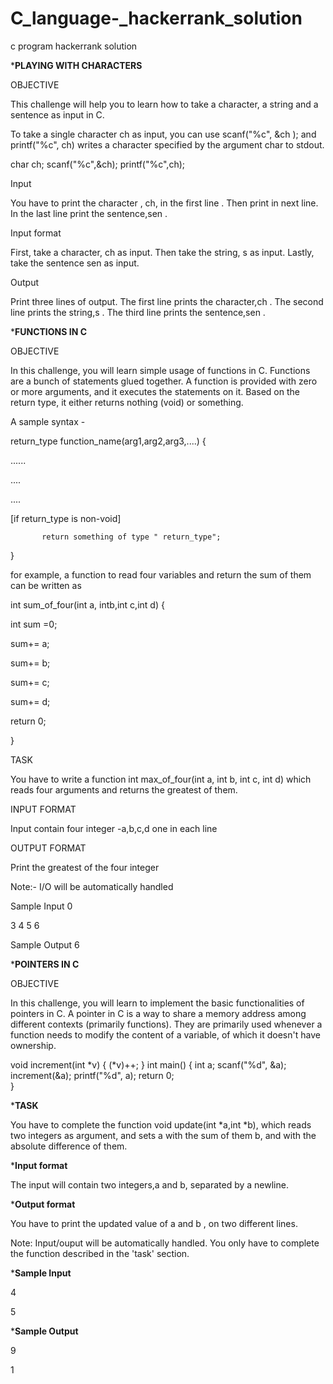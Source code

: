 # C_language-_hackerrank_solution
c program hackerrank solution
     
     
     
   ***PLAYING WITH CHARACTERS**
     
  
  
  
  OBJECTIVE
  
 
 This challenge will help you to learn how to take a character, a string and a sentence as input in C.


To take a single character ch as input, you can use scanf("%c", &ch ); and printf("%c", ch) writes a character specified by the argument char to stdout.

  
  
  char ch;
  scanf("%c",&ch);
  printf("%c",ch);

 
 
 
 Input
 
 
 
 You have to print the character , ch, in the first line  . Then print  in next line. In the last line print the sentence,sen .




Input format




First, take a character, ch as input.
Then take the string, s as input.
Lastly, take the sentence sen as input.




Output

Print three lines of output. The first line prints the character,ch .
The second line prints the string,s .
The third line prints the sentence,sen .









***FUNCTIONS IN C**





  
OBJECTIVE





In this challenge, you will learn simple usage of functions in C. Functions are a bunch of statements glued together. A function is provided with zero or more arguments, and it executes the statements on it. Based on the return type, it either returns nothing (void) or something.

A sample syntax -




return_type function_name(arg1,arg2,arg3,....)
{



......



....



....


[if return_type is non-void]
           
           
           return something of type " return_type";
         
}


for example, a function to read four variables and return the sum of them can be written as 


int sum_of_four(int a, intb,int c,int d)
{


int sum =0;

sum+= a;

sum+= b;

sum+= c;

sum+= d;

return 0;



}




TASK



You have to write a function int max_of_four(int a, int b, int c, int d) which reads four arguments and returns the greatest of them.



INPUT FORMAT


Input contain four integer -a,b,c,d one in each line 


OUTPUT FORMAT

Print the greatest of the four integer


Note:- I/O will be automatically handled

Sample Input 0

3
4
5
6

Sample Output
6



***POINTERS IN C**


OBJECTIVE


In this challenge, you will learn to implement the basic functionalities of pointers in C. A pointer in C is a way to share a memory address among different contexts (primarily functions). They are primarily used whenever a function needs to modify the content of a variable, of which it doesn't have ownership.



void increment(int *v) {
        (*v)++; 
    }
      	int main() {
        int a;
        scanf("%d", &a);
        increment(&a);
        printf("%d", a);
    	return 0;      
    }     





***TASK**



You have to complete the function void update(int *a,int *b), which reads two integers as argument, and sets a with the sum of them b, and  with the absolute difference of them.



***Input format**

The input will contain two integers,a  and b, separated by a newline.


***Output format**

You have to print the updated value of  a and b , on two different lines.

Note: Input/ouput will be automatically handled. You only have to complete the function described in the 'task' section.


***Sample Input**

4




5



***Sample Output**

9 

1
